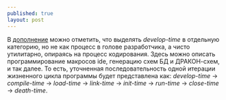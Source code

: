 ```yaml
---
published: true
layout: post
---
```


В [дополнение](http://b.ocsf.in/2015/09/28/%D0%90%D0%B4-%D0%BA%D0%BE%D0%BD%D1%86%D0%B5%D0%BF%D1%86%D0%B8%D0%B9/) можно отметить, что выделять *develop-time* в отдельную категорию, но не как процесс в голове разработчика, а чисто утилитарно, опираясь на процесс кодирования. Здесь можно описать программирование макросов ide, генерацию схем БД и ДРАКОН-схем, и так далее. То есть, уточненная последовательность одной итерации жизненного цикла программы будет представлена как: *develop-time* -> *compile-time* -> *load-time* -> *link-time* -> *init-time* -> *run-time* -> *close-time* -> *death-time*. 
